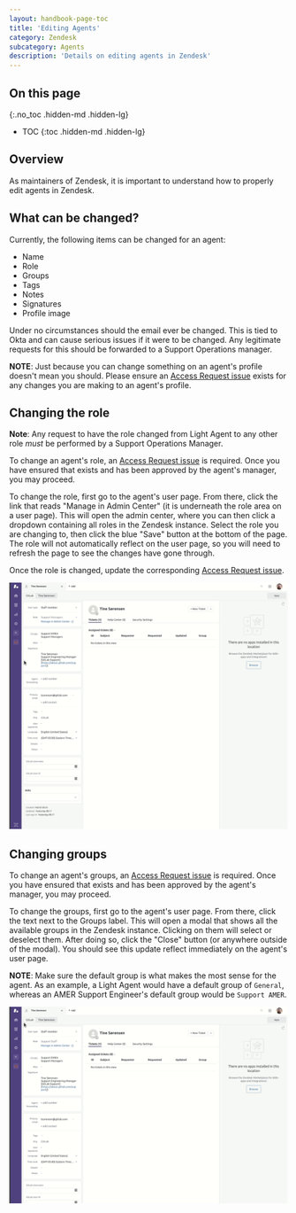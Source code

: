 ```yaml
---
layout: handbook-page-toc
title: 'Editing Agents'
category: Zendesk
subcategory: Agents
description: 'Details on editing agents in Zendesk'
---
```


## On this page
{:.no_toc .hidden-md .hidden-lg}

- TOC
{:toc .hidden-md .hidden-lg}

## Overview

As maintainers of Zendesk, it is important to understand how to properly edit
agents in Zendesk.

## What can be changed?

Currently, the following items can be changed for an agent:

* Name
* Role
* Groups
* Tags
* Notes
* Signatures
* Profile image

Under no circumstances should the email ever be changed. This is tied to Okta
and can cause serious issues if it were to be changed. Any legitimate requests
for this should be forwarded to a Support Operations manager.

**NOTE**: Just because you can change something on an agent's profile doesn't
mean you should. Please ensure an
[Access Request issue](https://gitlab.com/gitlab-com/team-member-epics/access-requests/-/issues/new)
exists for any changes you are making to an agent's profile.

## Changing the role

**Note**: Any request to have the role changed from Light Agent to any other
role _must_ be performed by a Support Operations Manager.

To change an agent's role, an
[Access Request issue](https://gitlab.com/gitlab-com/team-member-epics/access-requests/-/issues/new)
is required. Once you have ensured that exists and has been approved by the
agent's manager, you may proceed.

To change the role, first go to the agent's user page. From there, click the
link that reads "Manage in Admin Center" (it is underneath the role area on a
user page). This will open the admin center, where you can then click a
dropdown containing all roles in the Zendesk instance. Select the role you are
changing to, then click the blue "Save" button at the bottom of the page. The
role will not automatically reflect on the user page, so you will need to
refresh the page to see the changes have gone through.

Once the role is changed, update the corresponding
[Access Request issue](https://gitlab.com/gitlab-com/team-member-epics/access-requests/-/issues/new).

![Changing an Agent's role](../images/zendesk_changing_agent_role.gif "Changing an Agent's role")

## Changing groups

To change an agent's groups, an
[Access Request issue](https://gitlab.com/gitlab-com/team-member-epics/access-requests/-/issues/new)
is required. Once you have ensured that exists and has been approved by the
agent's manager, you may proceed.

To change the groups, first go to the agent's user page. From there, click the
text next to the Groups label. This will open a modal that shows all the
available groups in the Zendesk instance. Clicking on them will select or
deselect them. After doing so, click the "Close" button (or anywhere outside of
the modal). You should see this update reflect immediately on the agent's user
page.

**NOTE**: Make sure the default group is what makes the most sense for the
agent. As an example, a Light Agent would have a default group of `General`,
whereas an AMER Support Engineer's default group would be `Support AMER`.

![Changing an Agent's groups](../images/zendesk_changing_agent_groups.gif "Changing an Agent's groups")
